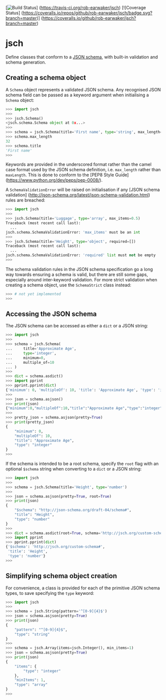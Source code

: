 [![Build Status](https://travis-ci.org/rob-earwaker/jsch.svg?branch=master)]
(https://travis-ci.org/rob-earwaker/jsch)
[![Coverage Status]
(https://coveralls.io/repos/github/rob-earwaker/jsch/badge.svg?branch=master)]
(https://coveralls.io/github/rob-earwaker/jsch?branch=master)

# jsch
Define classes that conform to a [JSON schema](http://json-schema.org/), with
built-in validation and schema generation.

## Creating a schema object
A `Schema` object represents a validated JSON schema. Any recognised
JSON schema field can be passed as a keyword argument when initialising a
`Schema` object:

```python
>>> import jsch
>>>
>>> jsch.Schema()
<jsch.schema.Schema object at 0x...>
>>>
>>> schema = jsch.Schema(title='First name', type='string', max_length=32)
>>> schema.max_length
32
>>> schema.title
'First name'
>>>
```

Keywords are provided in the underscored format rather than the camel case
format used by the JSON schema definition, i.e. `max_length` rather than
`maxLength`. This is done to conform to the [PEP8 Style Guide]
(https://www.python.org/dev/peps/pep-0008/).

A `SchemaValidationError` will be raised on initialisation if any
[JSON schema validation]
(http://json-schema.org/latest/json-schema-validation.html) rules are breached:

```python
>>> import jsch
>>>
>>> jsch.Schema(title='Luggage', type='array', max_items=0.5)
Traceback (most recent call last):
  ...
jsch.schema.SchemaValidationError: 'max_items' must be an int
>>>
>>> jsch.Schema(title='Height', type='object', required=[])
Traceback (most recent call last):
  ...
jsch.schema.SchemaValidationError: 'required' list must not be empty
>>>
```

The schema validation rules in the JSON schema specification go a long way
towards ensuring a schema is valid, but there are still some gaps, especially
around inter-keyword validation. For more strict validation when creating a
schema object, use the `SchemaStrict` class instead:

```python
>>> # not yet implemented
>>> 
```

## Accessing the JSON schema
The JSON schema can be accessed as either a `dict` or a JSON string:

```python
>>> import jsch
>>>
>>> schema = jsch.Schema(
...     title='Approximate Age',
...     type='integer',
...     minimum=0,
...     multiple_of=10
... )
>>>
>>> dict = schema.asdict()
>>> import pprint
>>> pprint.pprint(dict)
{'minimum': 0, 'multipleOf': 10, 'title': 'Approximate Age', 'type': 'integer'}
>>>
>>> json = schema.asjson()
>>> print(json)
{"minimum":0,"multipleOf":10,"title":"Approximate Age","type":"integer"}
>>>
>>> pretty_json = schema.asjson(pretty=True)
>>> print(pretty_json)
{
    "minimum": 0,
    "multipleOf": 10,
    "title": "Approximate Age",
    "type": "integer"
}
>>>
```

If the schema is intended to be a root schema, specify the `root` flag with an 
optional `$schema` string when converting to a `dict` or a JSON string:

```python
>>> import jsch
>>>
>>> schema = jsch.Schema(title='Height', type='number')
>>>
>>> json = schema.asjson(pretty=True, root=True)
>>> print(json)
{
    "$schema": "http://json-schema.org/draft-04/schema#",
    "title": "Height",
    "type": "number"
}
>>>
>>> dict = schema.asdict(root=True, schema='http://jsch.org/custom-schema#')
>>> import pprint
>>> pprint.pprint(dict)
{'$schema': 'http://jsch.org/custom-schema#',
 'title': 'Height',
 'type': 'number'}
>>>
```

## Simplifying schema object creation
For convenience, a class is provided for each of the primitive JSON schema
types, to save specifying the `type` keyword:

```python
>>> import jsch
>>>
>>> schema = jsch.String(pattern='^[0-9]{4}$')
>>> json = schema.asjson(pretty=True)
>>> print(json)
{
    "pattern": "^[0-9]{4}$",
    "type": "string"
}
>>>
>>> schema = jsch.Array(items=jsch.Integer(), min_items=1)
>>> json = schema.asjson(pretty=True)
>>> print(json)
{
    "items": {
        "type": "integer"
    },
    "minItems": 1,
    "type": "array"
}
>>>
```